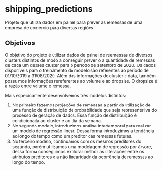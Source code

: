 # shipping_predictions
Projeto que utiliza dados em painel para prever as remessas de uma empresa de comércio para diversas regiões

## Objetivos

O objetivo do projeto é utilizar dados de painel de reemessas de diversos clusters distintos de modo a
conseguir prever o a quantidade de remessas de cada um desses cluster para o período de setembro de 2020.
Os dados disponíveis para o treinamento do modelo são referentes ao período de 01/10/2019 a 31/08/2020.
Além das informações de cluster e data, também possuímos informações rereferentes ao volume e ao dropsize.
O dropsize é a razão entre volume e remessa.

Mais especicamente desenvolvemos três modelos distintos:
  1. No primeiro fazemos projeções de remessas a partir da utilização de uma função de distribuição de probabilidade que seja representativa do processo de geração de dados. Essa função de distribuição é condicionada ao cluster e ao dia da semana.
  2. No segundo modelo, introduzimos análise intertemporal para realizar um modelo de regressão linear. Dessa forma introduzimos a tendência ao longo do tempo como um preditor das remessas futuras.
  3. No terceiro modelo, continuamos com os mesmos preditores do segundo, porém utilizamos uma modelagem de regressão por árvore, dessa forma conseguimos explorar melhor as interações entre os atributos preditores e a não linearidade da ocorrência de remessas ao longo do tempo.